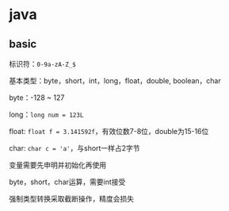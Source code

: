 # java

## basic

标识符：`0-9a-zA-Z_$`

基本类型：byte，short，int，long，float，double, boolean，char

byte：-128 ~ 127

long：`long num = 123L`

float: `float f = 3.141592f`，有效位数7-8位，double为15-16位

char: `char c = 'a'`，与short一样占2字节

变量需要先申明并初始化再使用

byte，short，char运算，需要int接受

强制类型转换采取截断操作，精度会损失

